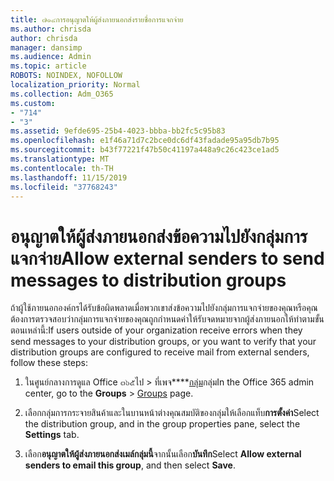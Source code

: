 ```yaml
---
title: ๗๑๔การอนุญาตให้ผู้ส่งภายนอกส่งรายชื่อการแจกจ่าย
ms.author: chrisda
author: chrisda
manager: dansimp
ms.audience: Admin
ms.topic: article
ROBOTS: NOINDEX, NOFOLLOW
localization_priority: Normal
ms.collection: Adm_O365
ms.custom:
- "714"
- "3"
ms.assetid: 9efde695-25b4-4023-bbba-bb2fc5c95b83
ms.openlocfilehash: e1f46a71d7c2bce0dc6df43fadade95a95db7b95
ms.sourcegitcommit: b43f77221f47b50c41197a448a9c26c423ce1ad5
ms.translationtype: MT
ms.contentlocale: th-TH
ms.lasthandoff: 11/15/2019
ms.locfileid: "37768243"
---
```

# <a name="allow-external-senders-to-send-messages-to-distribution-groups"></a><span data-ttu-id="b1d3d-102">อนุญาตให้ผู้ส่งภายนอกส่งข้อความไปยังกลุ่มการแจกจ่าย</span><span class="sxs-lookup"><span data-stu-id="b1d3d-102">Allow external senders to send messages to distribution groups</span></span>

<span data-ttu-id="b1d3d-103">ถ้าผู้ใช้ภายนอกองค์กรได้รับข้อผิดพลาดเมื่อพวกเขาส่งข้อความไปยังกลุ่มการแจกจ่ายของคุณหรือคุณต้องการตรวจสอบว่ากลุ่มการแจกจ่ายของคุณถูกกำหนดค่าให้รับจดหมายจากผู้ส่งภายนอกให้ทำตามขั้นตอนเหล่านี้:</span><span class="sxs-lookup"><span data-stu-id="b1d3d-103">If users outside of your organization receive errors when they send messages to your distribution groups, or you want to verify that your distribution groups are configured to receive mail from external senders, follow these steps:</span></span>

1. <span data-ttu-id="b1d3d-104">ในศูนย์กลางการดูแล Office ๓๖๕ไป > ที่เพจ\*\*\*\*[กลุ่ม](https://portal.office.com/adminportal/home#/groups)กลุ่ม</span><span class="sxs-lookup"><span data-stu-id="b1d3d-104">In the Office 365 admin center, go to the **Groups** > [Groups](https://portal.office.com/adminportal/home#/groups) page.</span></span>  

2. <span data-ttu-id="b1d3d-105">เลือกกลุ่มการกระจายสินค้าและในบานหน้าต่างคุณสมบัติของกลุ่มให้เลือกแท็บ**การตั้งค่า**</span><span class="sxs-lookup"><span data-stu-id="b1d3d-105">Select the distribution group, and in the group properties pane, select the **Settings** tab.</span></span>

3. <span data-ttu-id="b1d3d-106">เลือก**อนุญาตให้ผู้ส่งภายนอกส่งเมล์กลุ่มนี้**จากนั้นเลือก**บันทึก**</span><span class="sxs-lookup"><span data-stu-id="b1d3d-106">Select **Allow external senders to email this group**, and then select **Save**.</span></span>
